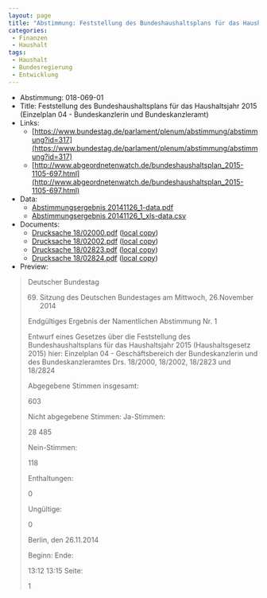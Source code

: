 ```yaml
---
layout: page
title: "Abstimmung: Feststellung des Bundeshaushaltsplans für das Haushaltsjahr 2015 (Einzelplan 04 - Bundeskanzlerin und Bundeskanzleramt)"
categories:
 - Finanzen
 - Haushalt
tags:
 - Haushalt
 - Bundesregierung
 - Entwicklung
---
```


* Abstimmung: 018-069-01
* Title: Feststellung des Bundeshaushaltsplans für das Haushaltsjahr 2015 (Einzelplan 04 - Bundeskanzlerin und Bundeskanzleramt)
* Links: 
    * [https://www.bundestag.de/parlament/plenum/abstimmung/abstimmung?id=317](https://www.bundestag.de/parlament/plenum/abstimmung/abstimmung?id=317)
    * [http://www.abgeordnetenwatch.de/bundeshaushaltsplan_2015-1105-697.html](http://www.abgeordnetenwatch.de/bundeshaushaltsplan_2015-1105-697.html)
* Data: 
    * [Abstimmungsergebnis 20141126_1-data.pdf](/res/abstimmungsliste/20141126_1-data.pdf)
    * [Abstimmungsergebnis 20141126_1_xls-data.csv](/res/abstimmungsliste/analyses/20141126_1_xls-data.csv)
* Documents: 
    * [Drucksache 18/02000.pdf](http://dip21.bundestag.de/dip21/btd/18/020/1802000.pdf) ([local copy](/res/abstimmungsdaten/018-069-01/1802000.pdf))
    * [Drucksache 18/02002.pdf](http://dip21.bundestag.de/dip21/btd/18/020/1802002.pdf) ([local copy](/res/abstimmungsdaten/018-069-01/1802002.pdf))
    * [Drucksache 18/02823.pdf](http://dip21.bundestag.de/dip21/btd/18/028/1802823.pdf) ([local copy](/res/abstimmungsdaten/018-069-01/1802823.pdf))
    * [Drucksache 18/02824.pdf](http://dip21.bundestag.de/dip21/btd/18/028/1802824.pdf) ([local copy](/res/abstimmungsdaten/018-069-01/1802824.pdf))
* Preview: 
> Deutscher Bundestag
> 
> 69. Sitzung des Deutschen Bundestages
> am Mittwoch, 26.November 2014
> 
> Endgültiges Ergebnis der Namentlichen Abstimmung Nr. 1
> 
> Entwurf eines Gesetzes über die Feststellung des Bundeshaushaltsplans für das
> Haushaltsjahr 2015 (Haushaltsgesetz 2015)
> hier: Einzelplan 04 - Geschäftsbereich der Bundeskanzlerin und des Bundeskanzleramtes
> Drs. 18/2000, 18/2002, 18/2823 und 18/2824
> 
> Abgegebene Stimmen insgesamt:
> 
> 603
> 
> Nicht abgegebene Stimmen:
> Ja-Stimmen:
> 
> 28
> 485
> 
> Nein-Stimmen:
> 
> 118
> 
> Enthaltungen:
> 
> 0
> 
> Ungültige:
> 
> 0
> 
> Berlin, den 26.11.2014
> 
> Beginn:
> Ende:
> 
> 13:12
> 13:15
> Seite:
> 
> 1
> 
> 

